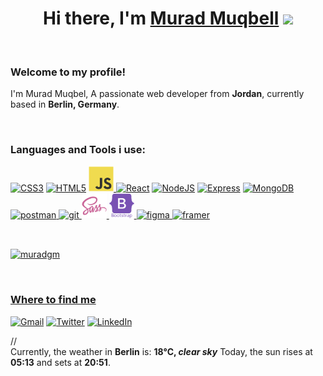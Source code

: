 
<h1 align="center">Hi there, I'm <a href="https://www.blackcater.win/" target="_blank">Murad Muqbell</a> <img
src="https://github.com/blackcater/blackcater/raw/main/images/Hi.gif" height="32" /></h1>

<br />
<h3>Welcome to my profile!</h3>
<p>I'm Murad Muqbel, A passionate web developer from <b>Jordan</b>, currently based in  <b>Berlin, Germany</b>.</p>

<br/>
<h3 align="left">Languages and Tools i use:</h3>
<p align="left">
<a href="https://www.w3.org/TR/CSS/#css" target="_blank" rel="noreferrer"><img src="https://raw.githubusercontent.com/danielcranney/readme-generator/main/public/icons/skills/css3-colored.svg" width="40" height="40" alt="CSS3" /></a>
<a href="https://developer.mozilla.org/en-US/docs/Glossary/HTML5" target="_blank" rel="noreferrer"><img src="https://raw.githubusercontent.com/danielcranney/readme-generator/main/public/icons/skills/html5-colored.svg" width="40" height="40" alt="HTML5" /></a>
  <a href="https://developer.mozilla.org/en-US/docs/Web/JavaScript" target="_blank" rel="noreferrer">
    <img src="https://raw.githubusercontent.com/devicons/devicon/master/icons/javascript/javascript-original.svg" alt="javascript" width="40" height="40"/>
   <a href="https://reactjs.org/" target="_blank" rel="noreferrer"><img src="https://raw.githubusercontent.com/danielcranney/readme-generator/main/public/icons/skills/react-colored.svg" width="40" height="40" alt="React" /></a>
  <a href="https://nodejs.org/en/" target="_blank" rel="noreferrer"><img src="https://raw.githubusercontent.com/danielcranney/readme-generator/main/public/icons/skills/nodejs-colored.svg" width="40" height="40" alt="NodeJS" /></a>
   <a href="https://expressjs.com/" target="_blank" rel="noreferrer"><img src="https://raw.githubusercontent.com/danielcranney/readme-generator/main/public/icons/skills/express-colored.svg" mix-blend-mode="difference" "width="40" height="40" alt="Express" /></a>
  <a href="https://www.mongodb.com/" target="_blank" rel="noreferrer"><img src="https://raw.githubusercontent.com/danielcranney/readme-generator/main/public/icons/skills/mongodb-colored.svg" width="40" height="40" alt="MongoDB" /></a>
  <a href="https://postman.com" target="_blank" rel="noreferrer">
    <img src="https://www.vectorlogo.zone/logos/getpostman/getpostman-icon.svg" alt="postman" width="40" height="40"/>
  <a href="https://git-scm.com/" target="_blank" 
  rel="noreferrer">
    <img src="https://www.vectorlogo.zone/logos/git-scm/git-scm-icon.svg" alt="git" width="40" height="40"/>
<a href="https://sass-lang.com" target="_blank" rel="noreferrer">
    <img src="https://raw.githubusercontent.com/devicons/devicon/master/icons/sass/sass-original.svg" alt="sass" width="40" height="40"/>
  <a href="https://getbootstrap.com" target="_blank" rel="noreferrer">
    <img src="https://raw.githubusercontent.com/devicons/devicon/master/icons/bootstrap/bootstrap-plain-wordmark.svg" alt="bootstrap" width="40" height="40"/>
  <a href="https://www.figma.com/" target="_blank" rel="noreferrer">
    <img src="https://www.vectorlogo.zone/logos/figma/figma-icon.svg" alt="figma" width="40" height="40"/>
  <a href="https://www.framer.com/" target="_blank" 
  rel="noreferrer">
    <img src="https://www.vectorlogo.zone/logos/framer/framer-icon.svg" alt="framer" width="40" height="40"/>
</p>
<br  />

<p><img align="center" src="https://github-readme-stats.vercel.app/api/top-langs?username=muradgm&show_icons=true&locale=en&layout=compact" alt="muradgm" /></p>

<br  />

    
    
<h3>Where to find me</h3>
<p><a href="mailto:muradgm@gmail.com" target="_blank"><img alt="Gmail" src="https://img.shields.io/badge/Gmail-D14836?style=for-the-badge&logo=gmail&logoColor=white" /></a> <a href="https://twitter.com/Muradmuqbel" target="_blank"><img alt="Twitter" src="https://img.shields.io/badge/twitter-%231DA1F2.svg?&style=for-the-badge&logo=twitter&logoColor=white" /></a> <a href="https://www.linkedin.com/in/murad-muqbel-b88b38232/" target="_blank"><img alt="LinkedIn" src="https://img.shields.io/badge/linkedin-%230077B5.svg?&style=for-the-badge&logo=linkedin&logoColor=white" /></a>
</p>

//<br/>Currently, the weather in <b>Berlin</b> is: <b> 18°C, <i>clear sky</i></b> Today, the sun rises at <b>05:13</b> and sets at <b>20:51</b>.</p>
